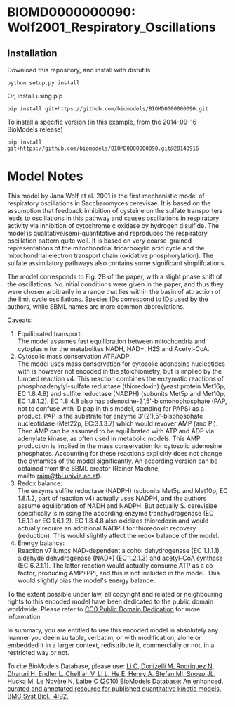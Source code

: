 # BIOMD0000000090: Wolf2001_Respiratory_Oscillations

## Installation

Download this repository, and install with distutils

`python setup.py install`

Or, install using pip

`pip install git+https://github.com/biomodels/BIOMD0000000090.git`

To install a specific version (in this example, from the 2014-09-16 BioModels release)

`pip install git+https://github.com/biomodels/BIOMD0000000090.git@20140916`


# Model Notes


This model by Jana Wolf et al. 2001 is the first mechanistic model of
respiratory oscillations in Saccharomyces cerevisae. It is based on the
assumption that feedback inhibition of cysteine on the sulfate transporters
leads to oscillations in this pathway and causes oscillations in respiratory
activity via inhibition of cytochrome c oxidase by hydrogen disulfide. The
model is qualitative/semi-quantitative and reproduces the respiratory
oscillation pattern quite well. It is based on very coarse-grained
representations of the mitochondrial tricarboxylic acid cycle and the
mitochondrial electron transport chain (oxidative phosphorylation). The
sulfate assimilatory pathways also contains some significant simplifcations.

The model corresponds to Fig. 2B of the paper, with a slight phase shift of
the oscillations. No initial conditions were given in the paper, and thus they
were chosen arbitrarily in a range that lies within the basin of attraction of
the limit cycle oscillations. Species IDs correspond to IDs used by the
authors, while SBML names are more common abbreviations.

Caveats:  
1) Equilibrated transport:  
The model assumes fast equilibration between mitochondria and cytoplasm for
the metabolites NADH, NAD+, H2S and Acetyl-CoA.  
2) Cytosolic mass conservation ATP/ADP:  
The model uses mass conservation for cytosolic adenosine nucleotides with is
however not encoded in the stoichiometry, but is implied by the lumped
reaction v4. This reaction combines the enzymatic reactions of
phosphoadenylyl-sulfate reductase (thioredoxin) (yeast protein Met16p, EC
1.8.4.8) and sulfite reductase (NADPH) (subunits Met5p and Met10p, EC
1.8.1.2). EC 1.8.4.8 also has adenosine-3',5'-bismonophosphate (PAP, not to
confuse with ID pap in this model, standing for PAPS) as a product. PAP is the
substrate for enzyme 3'(2'),5'-bisphosphate nucleotidase (Met22p, EC:3.1.3.7)
which would revover AMP (and Pi). Then AMP can be assumed to be equilibrated
with ATP and ADP via adenylate kinase, as often used in metabolic models. This
AMP production is implied in the mass conservation for cytosolic adenosine
phosphates. Accounting for these reactions explicitly does not change the
dynamics of the model significantly. An according version can be obtained from
the SBML creator (Rainer Machne, mailto:raim@tbi.univie.ac.at).  
3) Redox balance:  
The enzyme sulfite reductase (NADPH) (subunits Met5p and Met10p, EC 1.8.1.2,
part of reaction v4) actually uses NADPH, and the authors assume equilibration
of NADH and NADPH. But actually S. cerevisiae specifically is missing the
according enzyme transhydrogenase (EC 1.6.1.1 or EC 1.6.1.2). EC 1.8.4.8 also
oxidizes thioredoxin and would actually require an additional NADPH for
thioredoxin recovery (reduction). This would slightly affect the redox balance
of the model.  
4) Energy balance:  
Reaction v7 lumps NAD-dependent alcohol dehydrogenase (EC 1.1.1.1), aldehyde
dehydrogenase (NAD+) (EC 1.2.1.3) and acetyl-CoA synthase (EC 6.2.1.1). The
latter reaction would actually consume ATP as a co-factor, producing AMP+PPi,
and this is not included in the model. This would slightly bias the model's
energy balance.

  

To the extent possible under law, all copyright and related or neighbouring
rights to this encoded model have been dedicated to the public domain
worldwide. Please refer to [CC0 Public Domain
Dedication](http://creativecommons.org/publicdomain/zero/1.0/) for more
information.

In summary, you are entitled to use this encoded model in absolutely any
manner you deem suitable, verbatim, or with modification, alone or embedded it
in a larger context, redistribute it, commercially or not, in a restricted way
or not.

  

To cite BioModels Database, please use: [Li C, Donizelli M, Rodriguez N,
Dharuri H, Endler L, Chelliah V, Li L, He E, Henry A, Stefan MI, Snoep JL,
Hucka M, Le Novère N, Laibe C (2010) BioModels Database: An enhanced, curated
and annotated resource for published quantitative kinetic models. BMC Syst
Biol., 4:92.](http://www.ncbi.nlm.nih.gov/pubmed/20587024)


